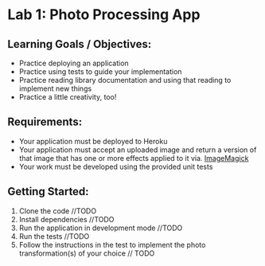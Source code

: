 # Lab 1: Photo Processing App

## Learning Goals / Objectives:

* Practice deploying an application
* Practice using tests to guide your implementation
* Practice reading library documentation and using that reading to implement new things
* Practice a little creativity, too!

## Requirements:

* Your application must be deployed to Heroku
* Your application must accept an uploaded image and return a version of that image that has one or more effects applied to it via. [ImageMagick](https://imagemagick.org/index.php)
* Your work must be developed using the provided unit tests

## Getting Started:

1. Clone the code //TODO
2. Install dependencies //TODO
3. Run the application in development mode //TODO
4. Run the tests //TODO
5. Follow the instructions in the test to implement the photo transformation(s) of your choice // TODO
